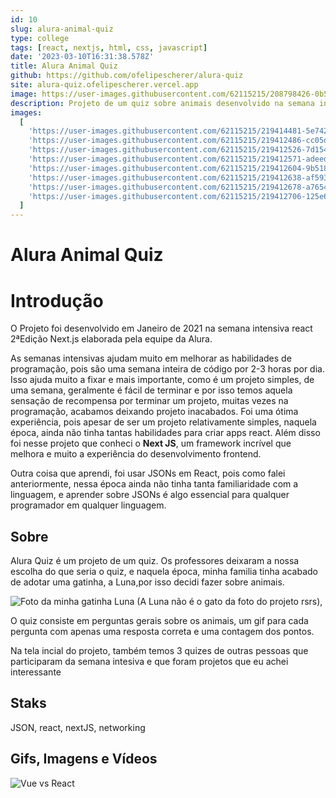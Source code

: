 ```yaml
---
id: 10
slug: alura-animal-quiz
type: college
tags: [react, nextjs, html, css, javascript]
date: '2023-03-10T16:31:38.578Z'
title: Alura Animal Quiz
github: https://github.com/ofelipescherer/alura-quiz
site: alura-quiz.ofelipescherer.vercel.app
image: https://user-images.githubusercontent.com/62115215/208798426-0b528230-530f-446f-9c1e-04df1b18835d.png
description: Projeto de um quiz sobre animais desenvolvido na semana intensiva react 2ªEdição Next.js elaborada pela equipe da Alura
images:
  [
    'https://user-images.githubusercontent.com/62115215/219414481-5e742828-8b76-45ef-8d0a-f98fdfba2aa1.gif',
    'https://user-images.githubusercontent.com/62115215/219412486-cc05d257-6e7a-4c3f-b0c7-9ea58169fbeb.png',
    'https://user-images.githubusercontent.com/62115215/219412526-7d154ee9-a50a-42cc-bc03-d4a1ed9bb78c.png',
    'https://user-images.githubusercontent.com/62115215/219412571-adeed80b-7312-42d7-8168-c9fedda435c3.png',
    'https://user-images.githubusercontent.com/62115215/219412604-9b51845a-e2ff-47ab-b455-6e5385436bb9.png',
    'https://user-images.githubusercontent.com/62115215/219412638-af593bc1-0bd8-41e2-b9d6-012aee99146d.png',
    'https://user-images.githubusercontent.com/62115215/219412678-a7654024-8cef-41e2-a0cd-011ab7daa3a3.png',
    'https://user-images.githubusercontent.com/62115215/219412706-125e60de-96f6-4af6-8afb-de8ad085b0ff.png'
  ]
---
```


# Alura Animal Quiz

# Introdução

O Projeto foi desenvolvido em Janeiro de 2021 na semana intensiva react 2ªEdição Next.js elaborada pela equipe da Alura.

As semanas intensivas ajudam muito em melhorar as habilidades de programação, pois são uma semana inteira de código por 2-3 horas por dia. Isso ajuda muito a fixar e mais importante, como é um projeto simples, de uma semana, geralmente é fácil de terminar e por isso temos aquela sensação de recompensa por terminar um projeto, muitas vezes na programação, acabamos deixando projeto inacabados.
Foi uma ótima experiência, pois apesar de ser um projeto relativamente simples, naquela época, ainda não tinha tantas habilidades para criar apps react. Além disso foi nesse projeto que conheci o **Next JS**, um framework incrível que melhora e muito a experiência do desenvolvimento frontend.

Outra coisa que aprendi, foi usar JSONs em React, pois como falei anteriormente, nessa época ainda não tinha tanta familiaridade com a linguagem, e aprender sobre JSONs é algo essencial para qualquer programador em qualquer linguagem.

## Sobre

Alura Quiz é um projeto de um quiz. Os professores deixaram a nossa escolha do que seria o quiz, e naquela época, minha familia tinha acabado de adotar uma gatinha, a Luna,por isso decidi fazer sobre animais.

![Foto da minha gatinha Luna]()
(A Luna não é o gato da foto do projeto rsrs),

O quiz consiste em perguntas gerais sobre os animais, um gif para cada pergunta com apenas uma resposta correta e uma contagem dos pontos.

Na tela incial do projeto, também temos 3 quizes de outras pessoas que participaram da semana intesiva e que foram projetos que eu achei interessante

## Staks

JSON, react, nextJS, networking

## Gifs, Imagens e Vídeos

![Vue vs React](https://www.monterail.com/hubfs/vuevsreact.jpg)
